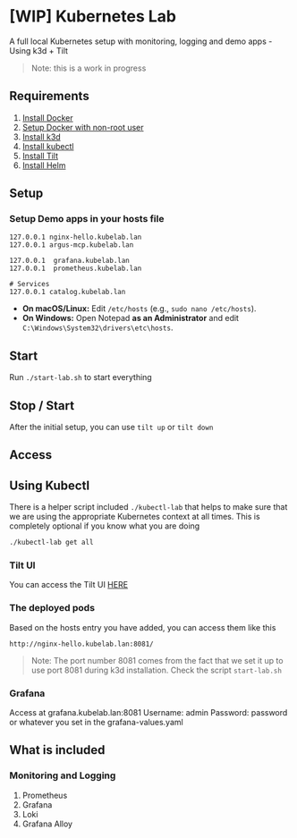 # [WIP] Kubernetes Lab
A full local Kubernetes setup with monitoring, logging and demo apps - Using k3d + Tilt

> Note: this is a work in progress

## Requirements

1. [Install Docker](https://docs.docker.com/engine/install/)
2. [Setup Docker with non-root user](https://docs.docker.com/engine/install/linux-postinstall/)
3. [Install k3d](https://k3d.io/stable/#installation)
4. [Install kubectl](https://kubernetes.io/docs/tasks/tools/#kubectl)
5. [Install Tilt](https://docs.tilt.dev/)
6. [Install Helm](https://github.com/helm/helm/releases)


## Setup

### Setup Demo apps in your hosts file

```text
127.0.0.1 nginx-hello.kubelab.lan
127.0.0.1 argus-mcp.kubelab.lan

127.0.0.1  grafana.kubelab.lan
127.0.0.1  prometheus.kubelab.lan

# Services
127.0.0.1 catalog.kubelab.lan

```

* **On macOS/Linux:** Edit `/etc/hosts` (e.g., `sudo nano /etc/hosts`).
* **On Windows:** Open Notepad **as an Administrator** and edit `C:\Windows\System32\drivers\etc\hosts`.



## Start

Run `./start-lab.sh` to start everything

## Stop / Start

After the initial setup, you can use `tilt up` or `tilt down`


## Access

## Using Kubectl

There is a helper script included `./kubectl-lab` that helps to make sure that we are using the
appropriate Kubernetes context at all times. This is completely optional if you know what you are doing

```bash
./kubectl-lab get all
```

### Tilt UI

You can access the Tilt UI [HERE](http://localhost:10350/)


### The deployed pods

Based on the hosts entry you have added, you can access them like this

`http://nginx-hello.kubelab.lan:8081/`

> Note: The port number 8081 comes from the fact that we set it up to use port 8081
> during k3d installation. Check the script `start-lab.sh`





### Grafana

Access at grafana.kubelab.lan:8081
Username: admin
Password: password or whatever you set in the grafana-values.yaml


## What is included

### Monitoring and Logging

1. Prometheus
2. Grafana
3. Loki
4. Grafana Alloy